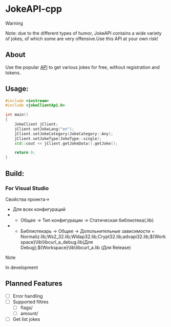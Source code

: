 # JokeAPI-cpp
> [!WARNING]
Note: due to the different types of humor, JokeAPI contains a wide variety of jokes, of which some are very offensive.Use this API at your own risk!

## About

Use the popular [API](https://jokeapi.dev/) to get various jokes for free, without registration and tokens.
## Usage:
```Cpp
#include <iostream>
#include <jokeСlientАpi.h>

int main()
{
    JokeClient jClient;
    jClient.setJokeLang("en");
    jClient.setJokeCategory(JokeCategory::Any);
    jClient.setJokeType(JokeType::single);
    std::cout << jClient.getJokeData().getJoke();

    return 0;
}
```

## Build:
### For Visual Studio
Свойства проекта->
- Для всех конфигураций
- - Общее -> Тип конфигурации -> Статическая библиотека(.lib)
- - Библиотекарь -> Общее -> Допольнительные зависимости = Normaliz.lib;Ws2_32.lib;Wldap32.lib;Crypt32.lib;advapi32.lib;${Workspace}\lib\libcurl_a_debug.lib(Для Debug);${Workspace}\lib\libcurl_a.lib (Для Release)
> [!NOTE]
> In development

## Planned Features
- [ ] Error handling
- [ ] Supported filtres
  - [ ] flags/
  - [ ] amount/
- [ ] Get list jokes
